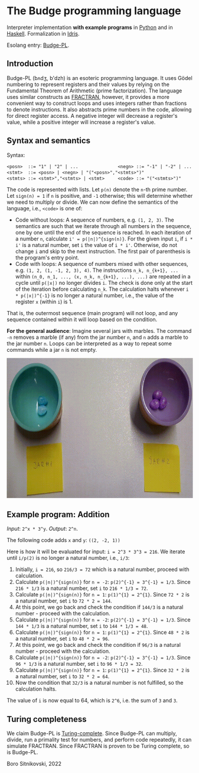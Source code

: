 # The Budge programming language

Interpreter implementation **with example programs** in [Python](./src/budge-pl.ipynb) and in [Haskell](./src/budge-pl.lhs). Formalization in [Idris](./src/budge-pl.idr).

Esolang entry: [Budge-PL](https://esolangs.org/wiki/Budge-PL).

## Introduction

Budge-PL (bʌdʒ, b'dzh) is an esoteric programming language. It uses Gödel numbering to represent registers and their values by relying on the Fundamental Theorem of Arithmetic (prime factorization). The language uses similar constructs as [FRACTRAN](https://en.wikipedia.org/wiki/FRACTRAN), however, it provides a more convenient way to construct loops and uses integers rather than fractions to denote instructions. It also abstracts prime numbers in the code, allowing for direct register access. A negative integer will decrease a register's value, while a positive integer will increase a register's value.

## Syntax and semantics

Syntax:

```
<posn>  ::= "1" | "2" | ...               <negn> ::= "-1" | "-2" | ...
<stmt>  ::= <posn> | <negn> | "("<posn>","<stmts>")"
<stmts> ::= <stmt>","<stmts> | <stmt>     <code> ::= "("<stmts>")"
```

The code is represented with lists. Let `p(n)` denote the `n`-th prime number. Let `sign(n) = 1` if `n` is positive, and `-1` otherwise; this will determine whether we need to multiply or divide. We can now define the semantics of the language, i.e., `<code>` is one of:

- Code without loops: A sequence of numbers, e.g. `(1, 2, 3)`. The semantics are such that we iterate through all numbers in the sequence, one by one until the end of the sequence is reached. In each iteration of a number `n`, calculate `i' = p(|n|)^{sign(n)}`. For the given input `i`, if `i * i'` is a natural number, set `i` the value of `i * i'`. Otherwise, do not change `i` and skip to the next instruction. The first pair of parenthesis is the program's entry point.
- Code with loops: A sequence of numbers mixed with other sequences, e.g. `(1, 2, (1, -1, 2, 3), 4)`. The instructions `n_k, n_{k+1}, ...` within `(n_0, n_1, ..., (x, n_k, n_{k+1}, ...), ...)` are repeated in a cycle until `p(|x|)` no longer divides `i`. The check is done only at the start of the iteration before calculating `n_k`. The calculation halts whenever `i * p(|x|)^{-1}` is no longer a natural number, i.e., the value of the register `x` (within `i`) is 1.

That is, the outermost sequence (main program) will not loop, and any sequence contained within it will loop based on the condition.

**For the general audience**: Imagine several jars with marbles. The command `-n` removes a marble (if any) from the jar number `n`, and `n` adds a marble to the jar number `n`. Loops can be interpreted as a way to repeat some commands while a jar `n` is not empty.

![Budge-PL addition visualization](./budge-pl.gif)

## Example program: Addition

*Input*: `2^x * 3^y`. *Output*: `2^n`.

The following code adds `x` and `y`: `((2, -2, 1))`

Here is how it will be evaluated for input: `i = 2^3 * 3^3 = 216`. We iterate until `i/p(2)` is no longer a natural number, i.e., `i/3`:

1. Initially, `i = 216`, so `216/3 = 72` which is a natural number, proceed with calculation.
2. Calculate `p(|n|)^{sign(n)}` for `n = -2`: `p(2)^{-1} = 3^{-1} = 1/3`. Since `216 * 1/3` is a natural number, set `i` to `216 * 1/3 = 72`.
3. Calculate `p(|n|)^{sign(n)}` for `n = 1`: `p(1)^{1} = 2^{1}`. Since `72 * 2` is a natural number, set `i` to `72 * 2 = 144`.
4. At this point, we go back and check the condition if `144/3` is a natural number - proceed with the calculation.
5. Calculate `p(|n|)^{sign(n)}` for `n = -2`: `p(2)^{-1} = 3^{-1} = 1/3`. Since `144 * 1/3` is a natural number, set `i` to `144 * 1/3 = 48`.
6. Calculate `p(|n|)^{sign(n)}` for `n = 1`: `p(1)^{1} = 2^{1}`. Since `48 * 2` is a natural number, set `i` to `48 * 2 = 96`.
7. At this point, we go back and check the condition if `96/3` is a natural number - proceed with the calculation.
8. Calculate `p(|n|)^{sign(n)}` for `n = -2`: `p(2)^{-1} = 3^{-1} = 1/3`. Since `96 * 1/3` is a natural number, set `i` to `96 * 1/3 = 32`.
9. Calculate `p(|n|)^{sign(n)}` for `n = 1`: `p(1)^{1} = 2^{1}`. Since `32 * 2` is a natural number, set `i` to `32 * 2 = 64`.
10. Now the condition that `32/3` is a natural number is not fulfilled, so the calculation halts.

The value of `i` is now equal to 64, which is `2^6`, i.e. the sum of `3` and `3`.

## Turing completeness

We claim Budge-PL is [Turing-complete](https://en.wikipedia.org/wiki/Turing_completeness). Since Budge-PL can multiply, divide, run a primality test for numbers, and perform code repeatedly, it can simulate FRACTRAN. Since FRACTRAN is proven to be Turing complete, so is Budge-PL.

Boro Sitnikovski, 2022
